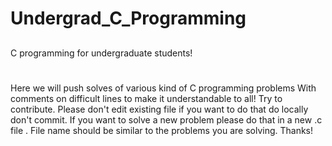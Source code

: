 # Undergrad_C_Programming
##
C programming for undergraduate students!
#
Here we will push solves of various kind of C programming problems
With comments on difficult lines to make it understandable to all!
Try to contribute.
Please don't edit existing file if you want to do that do locally don't commit.
If you want to solve a new problem please do that in a new .c file .
File name should be similar to the problems you are solving.
Thanks!
